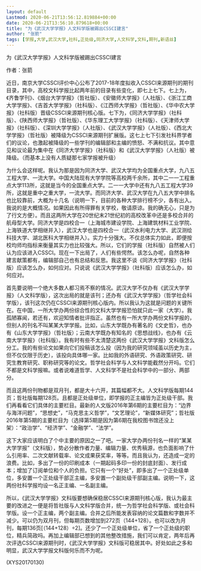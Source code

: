 ```yaml
---
layout: default
Lastmod: 2020-06-21T13:56:12.819884+00:00
date: 2020-06-21T13:56:10.879618+00:00
title: "为《武汉大学学报》人文科学版被踢出CSSCI建言"
author: "张箭"
tags: [学报,大学,武汉大学,社科,正处级,同济大学,人文科学,文科,期刊,新语丝]
---
```


为《武汉大学学报》人文科学版被踢出CSSCI建言

作者：张箭

近日，南京大学CSSCI评价中心公布了2017-18年度拟收入CSSCI来源期刊的期刊目录，其中，高校文科学报比起两年前的目录有些变化，即七上七下。七上为，《齐鲁学刊》、《烟台大学学报》（哲社版）、《安徽师大学报》（人社版）、《浙江工商大学学报》、《吉首大学学报》（社科版）、《江西师大学报》（哲社版）、《华中农大学报》（社科版）晋级CSSCI来源期刊核心版。七下为，《同济大学学报》（社科版）、《陕西师大学报》（哲社版）、《华东理工大学学报》（社科版）、《天津师大学报》（社科版）、《深圳大学学报》（人社版）、《武汉大学学报》（人社版）、《西北大学学报》（哲社版）被降级为CSSCI来源期刊扩展版。这七上七下引发社科界学者们的议论，也激起被降级的一些学刊的编辑部和主编的愤怒、不满和抗议。其中意见和议论最为集中在《同济大学学报》（社科版）和《武汉大学学报》（人社版）被降级。（而基本上没有人质疑那七家学报被升级）

为什么会这样呢。我认为那是因为同济大学、武汉大学均为全国重点大学，九八五工程大学、一流大学。中国大陆现有大学学院等高校两千余所，其中二一一工程重点大学113所，这就是当今的全国重点大学。二一一大学中还有九八五工程大学39所，这就是重中之重大学，一流大学。而同济大学、武汉大学在九八五大学中排名也比较靠前，大概为十几名（说明一下，目前的各种大学排行榜不少，各有出入。我说的是大概情况。如果因此有所得罪有关学校，敬请原谅。我的确无心，只是为了行文方便）。而且这两所大学在20世纪末21世纪初的高校改革中还是多校合并的航母型大学。同济大学是四校合一（上海城市建设学院、上海建筑材料工业学院、上海铁道大学相继并入），武汉大学也是四校合一（武汉水利电力大学、武汉测绘科技大学、湖北医科大学相继并入）。实力十分强大。不仅总体实力如此，即便按校均师均指标来衡量其实力也比较强大。所以，它们的学报（社科版）自然被人们认为应该进入CSSCI。现在一下出局了，人们有些愕然。该怎么办呢，自然各种建言献策都有，编辑部自己也有总结和反思。我这里不谈《同济大学学报》（社科版）应该怎么办，如何应对。只说说《武汉大学学报》（社科版）应该怎么办，如何应对。

首先要说明一个绝大多数人都习焉不察的情况。武汉大学不仅办有《武汉大学学报》（人文科学版），这次出局的就是该刊；还办有《武汉大学学报》（哲学社会科学版），该刊这次仍在CSSCI来源期刊核心版内。所以我认为这就是问题的关键所在。在中国，一所大学办两份综合性的文科大学学报恐怕就只此一家（大学）。我孤陋寡闻，若还有，欢迎知情者批评指正。虽然也有一所大学办两份文科学报的，但别人的刊名不叫某某大学学报。比如，山东大学既办有著名的《文史哲》，也办有《山东大学学报》（哲社版）；云南大学既办有知名的《思想战线》，也办有《云南大学学报》（社科版）。我有时有些不太清楚这两份《武汉大学学报》文科版怎么分工。我的有些论文如果向它们投稿该怎么投（因为我的研究领域虽以历史为主，但不仅仅限于历史），该投向具体哪一家。比如我的外语研究、外语政策研究、研究生教育研究、职称研究等的论文。哲学社会科学与人文科学能截然分开吗。它们不都是文科学报嘛。或者说难道哲学、人文科学不是社会科学中的一部分、两部分。

而且这两份刊物都是双月刊，都是大十六开，其篇幅都不大。人文科学版每期144页；哲社版每期128页。且都是正处级单位，即学报的正主编皆为正处级干部。我们再看看它们具体的主要栏目。最新的人文版2016年第6期的主要栏目为：“边界与海洋问题”，“思想史”，“马克思主义哲学”，“文艺理论”，“新媒体研究”；哲社版2016年第5期的主要栏目为（选择第5期是因为第6期在我校图书馆还没上架）：“政治学”、“经济学”、“金融学”、“法学”。

这下大家应该明白了个中主要的原因之一了吧。一家大学办两份刊名一样的“某某大学学报”（文科版），势必分散作者力量、编辑力量、优秀稿源，也负面影响了什么引用率、二次文献转载率、论文成果获奖率，等等。而且我认为，还造成一定的浪费。比如，多出了一份的印刷成本（一期起码多印一份的封底封面）、发行成本；增加了订阅单位和个人的负担。它只有一个“好处”，即多出了一个正处级单位，多安置一个正处级干部正主编，多安置一个副处级干部副主编。说明一下，这两份社科学报均设一名正主编、一名副主编。

所以，《武汉大学学报》文科版要想确保稳居CSSCI来源期刊核心版，我认为最主要的改进之一便是将哲社版与人文科学版合并，统一为哲学社会科学版、或社会科学版。设一个正主编，两个副主编。合并之后所能发表容纳的论文篇数和字数并不减少。可以仍为双月刊，但每期页数增加到272页（144+128）。也可以改为月刊，每期136页[（144+128）÷2]。还少了一个正处级单位，省了一个正处级的职位，精兵简政吗。再加上编辑部已想到的其他整改措施，我们可以肯定，两年后再次评选CSSCI来源期刊时，《武汉大学学报》文科版可稳居其中。好处如此之多和明显，武汉大学学报文科版何乐而不为呢。

(XYS20170130)

